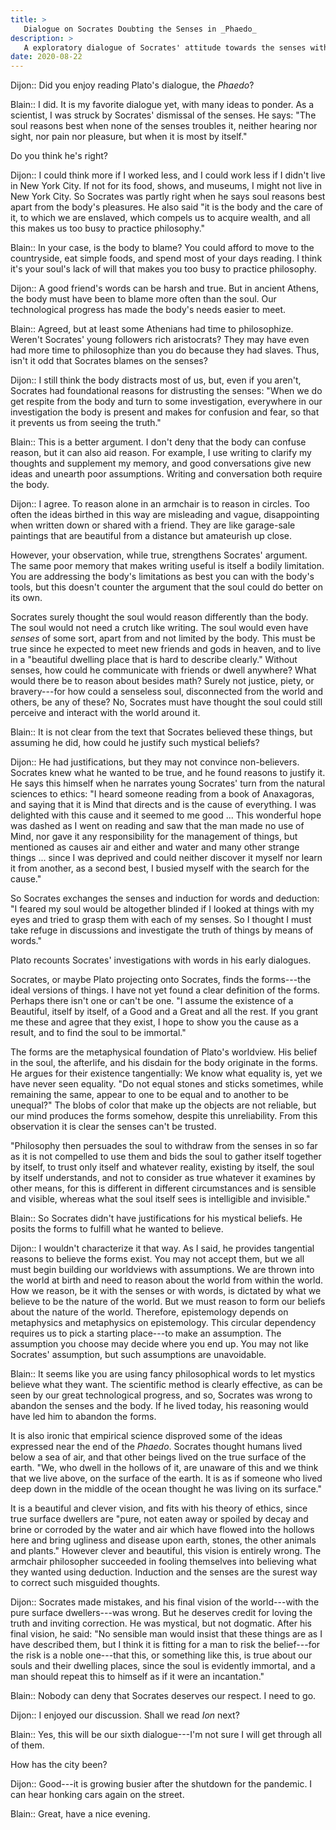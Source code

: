 ```yaml
---
title: >
   Dialogue on Socrates Doubting the Senses in _Phaedo_
description: >
   A exploratory dialogue of Socrates' attitude towards the senses within _Phaedo_.
date: 2020-08-22
---
```


Dijon:: Did you enjoy reading Plato's dialogue, the _Phaedo_?

Blain:: I did. It is my favorite dialogue yet, with many ideas to ponder. As a scientist, I was struck by Socrates' dismissal of the senses. He says: "The soul reasons best when none of the senses troubles it, neither hearing nor sight, nor pain nor pleasure, but when it is most by itself."

Do you think he's right?

Dijon:: I could think more if I worked less, and I could work less if I didn't live in New York City. If not for its food, shows, and museums, I might not live in New York City. So Socrates was partly right when he says soul reasons best apart from the body's pleasures. He also said "it is the body and the care of it, to which we are enslaved, which compels us to acquire wealth, and all this makes us too busy to practice philosophy."

Blain:: In your case, is the body to blame? You could afford to move to the countryside, eat simple foods, and spend most of your days reading. I think it's your soul's lack of will that makes you too busy to practice philosophy.

Dijon:: A good friend's words can be harsh and true. But in ancient Athens, the body must have been to blame more often than the soul. Our technological progress has made the body's needs easier to meet.

Blain:: Agreed, but at least some Athenians had time to philosophize. Weren't Socrates' young followers rich aristocrats? They may have even had more time to philosophize than you do because they had slaves. Thus, isn't it odd that Socrates blames on the senses?

Dijon:: I still think the body distracts most of us, but, even if you aren't, Socrates had foundational reasons for distrusting the senses: "When we do get respite from the body and turn to some investigation, everywhere in our investigation the body is present and makes for confusion and fear, so that it prevents us from seeing the truth."

Blain:: This is a better argument. I don't deny that the body can confuse reason, but it can also aid reason. For example, I use writing to clarify my thoughts and supplement my memory, and good conversations give new ideas and unearth poor assumptions. Writing and conversation both require the body.

Dijon:: I agree. To reason alone in an armchair is to reason in circles. Too often the ideas birthed in this way are misleading and vague, disappointing when written down or shared with a friend. They are like garage-sale paintings that are beautiful from a distance but amateurish up close.

However, your observation, while true, strengthens Socrates' argument. The same poor memory that makes writing useful is itself a bodily limitation. You are addressing the body's limitations as best you can with the body's tools, but this doesn't counter the argument that the soul could do better on its own.

Socrates surely thought the soul would reason differently than the body. The soul would not need a crutch like writing. The soul would even have _senses_ of some sort, apart from and not limited by the body. This must be true since he expected to meet new friends and gods in heaven, and to live in a "beautiful dwelling place that is hard to describe clearly." Without senses, how could he communicate with friends or dwell anywhere? What would there be to reason about besides math? Surely not justice, piety, or bravery---for how could a senseless soul, disconnected from the world and others, be any of these? No, Socrates must have thought the soul could still perceive and interact with the world around it.

Blain:: It is not clear from the text that Socrates believed these things, but assuming he did, how could he justify such mystical beliefs?

Dijon:: He had justifications, but they may not convince non-believers. Socrates knew what he wanted to be true, and he found reasons to justify it. He says this himself when he narrates young Socrates' turn from the natural sciences to ethics: "I heard someone reading from a book of Anaxagoras, and saying that it is Mind that directs and is the cause of everything. I was delighted with this cause and it seemed to me good ... This wonderful hope was dashed as I went on reading and saw that the man made no use of Mind, nor gave it any responsibility for the management of things, but mentioned as causes air and either and water and many other strange things ... since I was deprived and could neither discover it myself nor learn it from another, as a second best, I busied myself with the search for the cause."

So Socrates exchanges the senses and induction for words and deduction: "I feared my soul would be altogether blinded if I looked at things with my eyes and tried to grasp them with each of my senses. So I thought I must take refuge in discussions and investigate the truth of things by means of words."

Plato recounts Socrates' investigations with words in his early dialogues.

Socrates, or maybe Plato projecting onto Socrates, finds the forms---the ideal versions of things. I have not yet found a clear definition of the forms. Perhaps there isn't one or can't be one. "I assume the existence of a Beautiful, itself by itself, of a Good and a Great and all the rest. If you grant me these and agree that they exist, I hope to show you the cause as a result, and to find the soul to be immortal."

The forms are the metaphysical foundation of Plato's worldview. His belief in the soul, the afterlife, and his disdain for the body originate in the forms. He argues for their existence tangentially: We know what equality is, yet we have never seen equality. "Do not equal stones and sticks sometimes, while remaining the same, appear to one to be equal and to another to be unequal?" The blobs of color that make up the objects are not reliable, but our mind produces the forms somehow, despite this unreliability. From this observation it is clear the senses can't be trusted.

"Philosophy then persuades the soul to withdraw from the senses in so far as it is not compelled to use them and bids the soul to gather itself together by itself, to trust only itself and whatever reality, existing by itself, the soul by itself understands, and not to consider as true whatever it examines by other means, for this is different in different circumstances and is sensible and visible, whereas what the soul itself sees is intelligible and invisible."

Blain:: So Socrates didn't have justifications for his mystical beliefs. He posits the forms to fulfill what he wanted to believe.

Dijon:: I wouldn't characterize it that way. As I said, he provides tangential reasons to believe the forms exist. You may not accept them, but we all must begin building our worldviews with assumptions. We are thrown into the world at birth and need to reason about the world from within the world. How we reason, be it with the senses or with words, is dictated by what we believe to be the nature of the world. But we must reason to form our beliefs about the nature of the world. Therefore, epistemology depends on metaphysics and metaphysics on epistemology. This circular dependency requires us to pick a starting place---to make an assumption. The assumption you choose may decide where you end up. You may not like Socrates' assumption, but such assumptions are unavoidable.

Blain:: It seems like you are using fancy philosophical words to let mystics believe what they want. The scientific method is clearly effective, as can be seen by our great technological progress, and so, Socrates was wrong to abandon the senses and the body. If he lived today, his reasoning would have led him to abandon the forms.

It is also ironic that empirical science disproved some of the ideas expressed near the end of the _Phaedo_. Socrates thought humans lived below a sea of air, and that other beings lived on the true surface of the earth. "We, who dwell in the hollows of it, are unaware of this and we think that we live above, on the surface of the earth. It is as if someone who lived deep down in the middle of the ocean thought he was living on its surface."

It is a beautiful and clever vision, and fits with his theory of ethics, since true surface dwellers are "pure, not eaten away or spoiled by decay and brine or corroded by the water and air which have flowed into the hollows here and bring ugliness and disease upon earth, stones, the other animals and plants." However clever and beautiful, this vision is entirely wrong. The armchair philosopher succeeded in fooling themselves into believing what they wanted using deduction. Induction and the senses are the surest way to correct such misguided thoughts.

Dijon:: Socrates made mistakes, and his final vision of the world---with the pure surface dwellers---was wrong. But he deserves credit for loving the truth and inviting correction. He was mystical, but not dogmatic. After his final vision, he said: "No sensible man would insist that these things are as I have described them, but I think it is fitting for a man to risk the belief---for the risk is a noble one---that this, or something like this, is true about our souls and their dwelling places, since the soul is evidently immortal, and a man should repeat this to himself as if it were an incantation."

Blain:: Nobody can deny that Socrates deserves our respect. I need to go.

Dijon:: I enjoyed our discussion. Shall we read _Ion_ next?

Blain:: Yes, this will be our sixth dialogue---I'm not sure I will get through all of them.

How has the city been?

Dijon:: Good---it is growing busier after the shutdown for the pandemic. I can hear honking cars again on the street.

Blain:: Great, have a nice evening.

